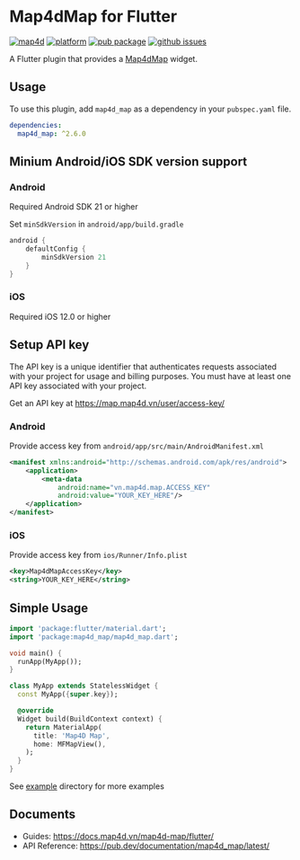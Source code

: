 # Map4dMap for Flutter
[![map4d](https://img.shields.io/badge/map4d-map-orange)](https://map4d.vn/)
[![platform](https://img.shields.io/badge/platform-flutter-45d2fd.svg)](https://flutter.dev/)
[![pub package](https://img.shields.io/pub/v/map4d_map.svg)](https://pub.dev/packages/map4d_map)
[![github issues](https://img.shields.io/github/issues/map4d/map4d-map-flutter)](https://github.com/map4d/map4d-map-flutter/issues)

A Flutter plugin that provides a [Map4dMap](https://map4d.vn/) widget.

## Usage

To use this plugin, add `map4d_map` as a dependency in your `pubspec.yaml` file.

```yaml
dependencies:
  map4d_map: ^2.6.0
```

## Minium Android/iOS SDK version support

### Android

Required Android SDK 21 or higher

Set `minSdkVersion` in `android/app/build.gradle`

```gradle
android {
    defaultConfig {
        minSdkVersion 21
    }
}
```

### iOS

Required iOS 12.0 or higher

## Setup API key

The API key is a unique identifier that authenticates requests associated with your project for usage and billing purposes. You must have at least one API key associated with your project.

Get an API key at <https://map.map4d.vn/user/access-key/>

### Android

Provide access key from `android/app/src/main/AndroidManifest.xml`

```xml
<manifest xmlns:android="http://schemas.android.com/apk/res/android">
    <application>
        <meta-data
            android:name="vn.map4d.map.ACCESS_KEY"
            android:value="YOUR_KEY_HERE"/>
    </application>
</manifest>
```

### iOS

Provide access key from `ios/Runner/Info.plist`

```xml
<key>Map4dMapAccessKey</key>
<string>YOUR_KEY_HERE</string>
```

## Simple Usage

```dart
import 'package:flutter/material.dart';
import 'package:map4d_map/map4d_map.dart';

void main() {
  runApp(MyApp());
}

class MyApp extends StatelessWidget {
  const MyApp({super.key});

  @override
  Widget build(BuildContext context) {
    return MaterialApp(
      title: 'Map4D Map',
      home: MFMapView(),
    );
  }
}
```

See [example](https://github.com/map4d/map4d-map-flutter/tree/master/example) directory for more examples

## Documents

- Guides: <https://docs.map4d.vn/map4d-map/flutter/>
- API Reference: <https://pub.dev/documentation/map4d_map/latest/>